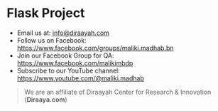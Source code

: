 # Flask Project
- Email us at: info@diraayah.com
- Follow us on Facebook: https://www.facebook.com/groups/maliki.madhab.bn
- Join our Facebook Group for QA: https://www.facebook.com/malikimbdp
- Subscribe to our YouTube channel: https://www.youtube.com/@maliki.madhab
> We are an affiliate of Diraayah Center for Research & Innovation (**Diraaya.com**)
